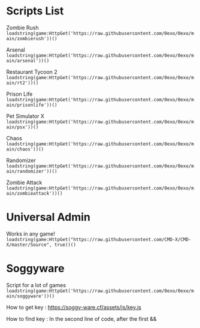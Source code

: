 # Scripts List

Zombie Rush
```loadstring(game:HttpGet('https://raw.githubusercontent.com/0exo/0exo/main/zombierush'))()```

Arsenal
```loadstring(game:HttpGet('https://raw.githubusercontent.com/0exo/0exo/main/arsenal'))()```

Restaurant Tycoon 2
```loadstring(game:HttpGet('https://raw.githubusercontent.com/0exo/0exo/main/rt2'))()```

Prison Life
```loadstring(game:HttpGet('https://raw.githubusercontent.com/0exo/0exo/main/prisonlife'))()```

Pet Simulator X
```loadstring(game:HttpGet('https://raw.githubusercontent.com/0exo/0exo/main/psx'))()```

Chaos
```loadstring(game:HttpGet('https://raw.githubusercontent.com/0exo/0exo/main/chaos'))()```

Randomizer
```loadstring(game:HttpGet('https://raw.githubusercontent.com/0exo/0exo/main/randomizer'))()```

Zombie Attack
```loadstring(game:HttpGet('https://raw.githubusercontent.com/0exo/0exo/main/zombieattack'))()```

# Universal Admin

Works in any game! ```loadstring(game:HttpGet("https://raw.githubusercontent.com/CMD-X/CMD-X/master/Source", true))()```

# Soggyware
Script for a lot of games
```loadstring(game:HttpGet('https://raw.githubusercontent.com/0exo/0exo/main/soggyware'))()```

How to get key : https://soggy-ware.cf/assets/js/key.js

How to find key : In the second line of code, after the first &&
